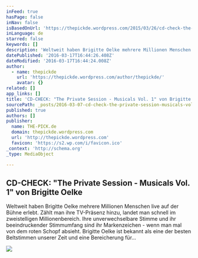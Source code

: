 ```yaml
---
inFeed: true
hasPage: false
inNav: false
isBasedOnUrl: 'https://thepickde.wordpress.com/2015/03/26/cd-check-the-private-session-musicals-vol-1-von-brigitte-oelke/'
inLanguage: de
starred: false
keywords: []
description: 'Weltweit haben Brigitte Oelke mehrere Millionen Menschen live auf der Bühne erlebt. Zählt man ihre TV-Präsenz hinzu, landet man schnell im zweistelligen Millionenbereich. Ihre unverwechselbare Stimme und ihr beeindruckender Stimmumfang sind ihr Markenzeichen - wenn man mal von dem roten Schopf absieht. Brigitte Oelke ist bekannt als eine der besten Beltstimmen unserer Zeit und eine Bereicherung für...'
datePublished: '2016-03-17T16:44:26.408Z'
dateModified: '2016-03-17T16:44:24.008Z'
author:
  - name: thepickde
    url: 'https://thepickde.wordpress.com/author/thepickde/'
    avatar: {}
related: []
app_links: []
title: 'CD-CHECK: "The Private Session - Musicals Vol. 1" von Brigitte Oelke'
sourcePath: _posts/2016-03-07-cd-check-the-private-session-musicals-vol-1-von-brigit.md
published: true
authors: []
publisher:
  name: THE-PICK.de
  domain: thepickde.wordpress.com
  url: 'http://thepickde.wordpress.com'
  favicon: 'https://s2.wp.com/i/favicon.ico'
_context: 'http://schema.org'
_type: MediaObject

---
```

<article style=""><h1>CD-CHECK: "The Private Session - Musicals Vol. 1" von Brigitte Oelke</h1><p>Weltweit haben Brigitte Oelke mehrere Millionen Menschen live auf der Bühne erlebt. Zählt man ihre TV-Präsenz hinzu, landet man schnell im zweistelligen Millionenbereich. Ihre unverwechselbare Stimme und ihr beeindruckender Stimmumfang sind ihr Markenzeichen - wenn man mal von dem roten Schopf absieht. Brigitte Oelke ist bekannt als eine der besten Beltstimmen unserer Zeit und eine Bereicherung für...</p><img src="https://s3-us-west-2.amazonaws.com/the-grid-img/p/0eb90bc0af16d5aa3959f5e20ccb6d1280eac814.jpg" /></article>